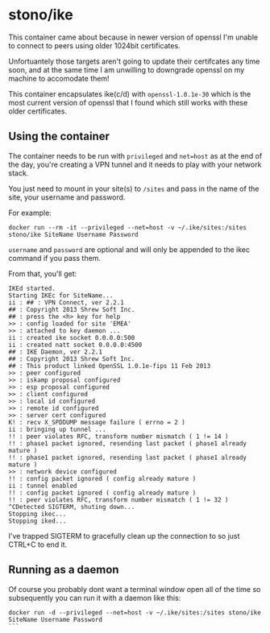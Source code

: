 # stono/ike
This container came about because in newer version of openssl I'm unable to connect to peers using older 1024bit certificates.

Unfortuantely those targets aren't going to update their certifcates any time soon, and at the same time I am unwilling to downgrade openssl on my machine to accomodate them!  

This container encapsulates ike(c/d) with `openssl-1.0.1e-30` which is the most current version of openssl that I found which still works with these older certificates.

## Using the container
The container needs to be run with `privileged` and `net=host` as at the end of the day, you're creating a VPN tunnel and it needs to play with your network stack.

You just need to mount in your site(s) to `/sites` and pass in the name of the site, your username and password.

For example:
```
docker run --rm -it --privileged --net=host -v ~/.ike/sites:/sites stono/ike SiteName Username Password
```

`username` and `password` are optional and will only be appended to the ikec command if you pass them.

From that, you'll get:
```
IKEd started.
Starting IKEc for SiteName...
ii : ## : VPN Connect, ver 2.2.1
## : Copyright 2013 Shrew Soft Inc.
## : press the <h> key for help
>> : config loaded for site 'EMEA'
>> : attached to key daemon ...
ii : created ike socket 0.0.0.0:500
ii : created natt socket 0.0.0.0:4500
## : IKE Daemon, ver 2.2.1
## : Copyright 2013 Shrew Soft Inc.
## : This product linked OpenSSL 1.0.1e-fips 11 Feb 2013
>> : peer configured
>> : iskamp proposal configured
>> : esp proposal configured
>> : client configured
>> : local id configured
>> : remote id configured
>> : server cert configured
K! : recv X_SPDDUMP message failure ( errno = 2 )
ii : bringing up tunnel ...
!! : peer violates RFC, transform number mismatch ( 1 != 14 )
!! : phase1 packet ignored, resending last packet ( phase1 already mature )
!! : phase1 packet ignored, resending last packet ( phase1 already mature )
>> : network device configured
!! : config packet ignored ( config already mature )
ii : tunnel enabled
!! : config packet ignored ( config already mature )
!! : peer violates RFC, transform number mismatch ( 1 != 32 )
^CDetected SIGTERM, shuting down...
Stopping ikec...
Stopping iked...
```

I've trapped SIGTERM to gracefully clean up the connection to so just CTRL+C to end it.

## Running as a daemon
Of course you probably dont want a terminal window open all of the time so subsequently you can run it with a daemon like this:

````
docker run -d --privileged --net=host -v ~/.ike/sites:/sites stono/ike SiteName Username Password
```
